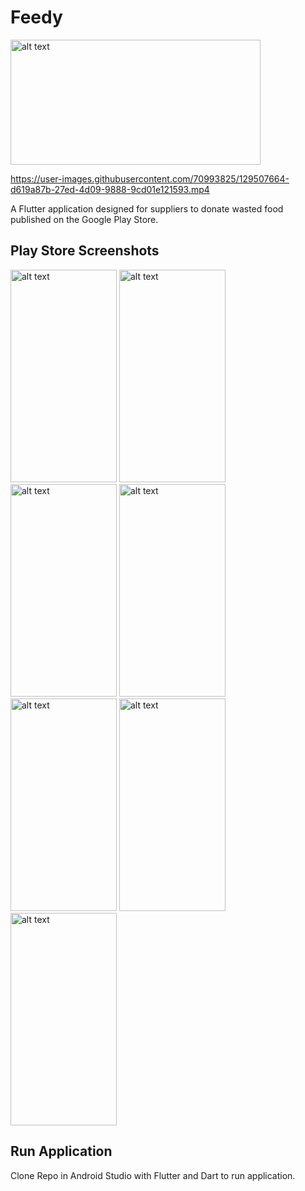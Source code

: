 # Feedy
<img src="https://github.com/stevenmaddela/Feedy/assets/70993825/973a1b6d-8349-420c-b6b8-4be8f0a61a1a" alt="alt text" width="400" height="200">


https://user-images.githubusercontent.com/70993825/129507664-d619a87b-27ed-4d09-9888-9cd01e121593.mp4


A Flutter application designed for suppliers to donate wasted food published on the Google Play Store.

## Play Store Screenshots
<img src="https://user-images.githubusercontent.com/70993825/129505389-f38676ed-8bf4-43e7-b52c-7306b79cca03.png" alt="alt text" width="170" height="340"> <img src="https://user-images.githubusercontent.com/70993825/129506532-c6532cf4-bd23-4f22-8787-5b3e5c17075a.png" alt="alt text" width="170" height="340"> <img src="https://user-images.githubusercontent.com/70993825/129506549-6de9b090-a212-4ca1-8460-f6cf85d73161.png" alt="alt text" width="170" height="340"> <img src="https://user-images.githubusercontent.com/70993825/129506606-90a097eb-e631-4bd2-b548-91a8ca4d5561.png" alt="alt text" width="170" height="340"> <img src="https://user-images.githubusercontent.com/70993825/129506660-6d0cb028-dd69-4856-b1aa-8a54c779edbd.png" alt="alt text" width="170" height="340"> <img src="https://user-images.githubusercontent.com/70993825/129506722-4fbc8aa4-c17a-42fe-beb7-ed49ae530e16.png" alt="alt text" width="170" height="340"> <img src="https://user-images.githubusercontent.com/70993825/129506771-cf155816-5b17-4c9a-bd83-9326059a058d.png" alt="alt text" width="170" height="340">

## Run Application
Clone Repo in Android Studio with Flutter and Dart to run application.
